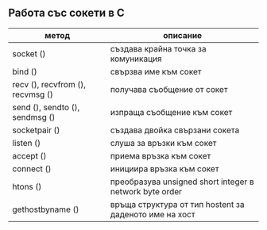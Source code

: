 ## Работа със сокети в C

| метод                            | описание                                                |
|----------------------------------|---------------------------------------------------------|
| socket ()                        | създава крайна точка за комуникация                     |
| bind ()                          | свързва име към сокет                                   |
| recv (), recvfrom (), recvmsg () | получава съобщение от сокет                             |
| send (), sendto (), sendmsg ()   | изпраща съобщение към сокет                             |
| socketpair ()                    | създава двойка свързани сокета                          |
| listen ()                        | слуша за връзки към сокет                               |
| accept ()                        | приема връзка към сокет                                 |
| connect ()                       | инициира връзка към сокет                               |
| htons ()                         | преобразува unsigned short integer в network byte order |
| gethostbyname ()                 | връща структура от тип hostent за даденото име на хост  |

